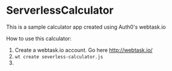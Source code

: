 # ServerlessCalculator
This is a sample calculator app created using Auth0's webtask.io 

How to use this calculator:
1. Create a webtask.io account. Go here http://webtask.io/
2. ```wt create severless-calculator.js ```
3. 
